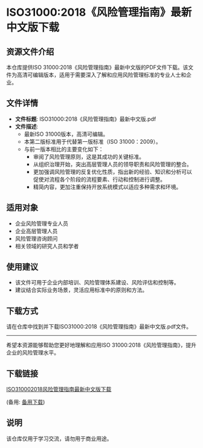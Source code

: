 # ISO31000:2018《风险管理指南》最新中文版下载

## 资源文件介绍

本仓库提供ISO 31000:2018《风险管理指南》最新中文版的PDF文件下载。该文件为高清可编辑版本，适用于需要深入了解和应用风险管理标准的专业人士和企业。

## 文件详情

- **文件标题**: ISO31000:2018《风险管理指南》最新中文版.pdf
- **文件描述**: 
  - 最新ISO 31000版本，高清可编辑。
  - 本第二版标准用于代替第一版标准（ISO 31000：2009）。
  - 与前一版本相比的主要变化如下：
    - 审阅了风险管理原则，这是其成功的关键标准。
    - 从组织治理开始，突出高层管理人员的领导职责和风险管理的整合。
    - 更加强调风险管理的反复优化性质，指出新的经验、知识和分析可以促使对流程各个阶段的流程要素、行动和控制进行调整。
    - 精简内容，更加注重保持开放系统模式以适应多种需求和环境。

## 适用对象

- 企业风险管理专业人员
- 企业高层管理人员
- 风险管理咨询顾问
- 相关领域的研究人员和学者

## 使用建议

- 该文件可用于企业内部培训、风险管理体系建设、风险评估和控制等。
- 建议结合实际业务场景，灵活应用标准中的原则和方法。

## 下载方式

请在仓库中找到并下载ISO31000:2018《风险管理指南》最新中文版.pdf文件。

---

希望本资源能够帮助您更好地理解和应用ISO 31000:2018《风险管理指南》，提升企业的风险管理水平。

## 下载链接
[ISO310002018风险管理指南最新中文版下载](https://pan.quark.cn/s/1ea642eace53) 

(备用: [备用下载](https://pan.baidu.com/s/106XF9d8_-ho_3Pz22RtqlA?pwd=1234))

## 说明

该仓库仅用于学习交流，请勿用于商业用途。
